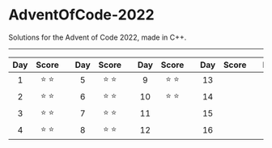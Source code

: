 # AdventOfCode-2022

Solutions for the Advent of Code 2022, made in C++.

___

| Day | Score | | Day | Score | | Day | Score | | Day | Score | | Day | Score | | Day | Score |
|:---:|:-----:|-|:---:|:-----:|-|:---:|:------:|-|:---:|:------:|-|:---:|:------:|-|:---:|:------:|
| 1 | :star: :star: | | 5 | :star: :star: | | 9 | :star: :star: | | 13 |  | | 17 |  | | 21 |  |
| 2 | :star: :star: | | 6 | :star: :star: | | 10 | :star: :star: | | 14 |  | | 18 |  | | 22 |  |
| 3 | :star: :star: | | 7 | :star: :star: | | 11 |  | | 15 |  | | 19 |  | | 23 |  |
| 4 | :star: :star: | | 8 | :star: :star: | | 12 | | | 16 |  | | 20 |  | | 24 |  |
